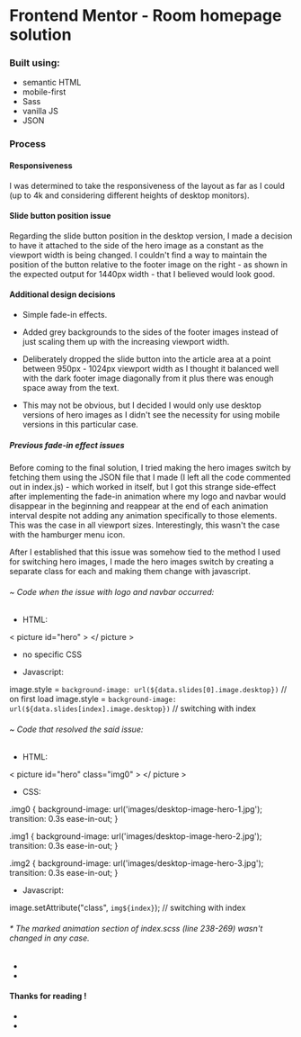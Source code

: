 # Frontend Mentor - Room homepage solution

### Built using:

- semantic HTML
- mobile-first
- Sass
- vanilla JS
- JSON


### Process

#### Responsiveness

I was determined to take the responsiveness of the layout as far as I could (up to 4k and considering different heights of desktop monitors).

#### Slide button position issue

Regarding the slide button position in the desktop version, I made a decision to have it attached to the side of the hero image as a constant as the viewport width is being changed. I couldn't find a way to maintain the position of the button relative to the footer image on the right - as shown in the expected output for 1440px width - that I believed would look good. 

#### Additional design decisions

 - Simple fade-in effects.

 - Added grey backgrounds to the sides of the footer images instead of just scaling them up with the increasing viewport width.

 - Deliberately dropped the slide button into the article area at a point between 950px - 1024px viewport width as I thought it balanced well with the dark footer image diagonally from it plus there was enough space away from the text.

 - This may not be obvious, but I decided I would only use desktop versions of hero images as I didn't see the necessity for using mobile versions in this particular case.

##### _**Previous fade-in effect issues**_

Before coming to the final solution, I tried making the hero images switch by fetching them using the JSON file that I made (I left all the code commented out in index.js) - which worked in itself, but I got this strange side-effect after implementing the fade-in animation where my logo and navbar would disappear in the beginning and reappear at the end of each animation interval despite not adding any animation specifically to those elements. This was the case in all viewport sizes. Interestingly, this wasn't the case with the hamburger menu icon.

After I established that this issue was somehow tied to the method I used for switching hero images, I made the hero images switch by creating a separate class for each and making them change with javascript.

###### ~ Code when the issue with logo and navbar occurred:

 - HTML:

< picture id="hero" > </ picture > 

 - no specific CSS

 - Javascript:

image.style = `background-image: url(${data.slides[0].image.desktop})` // on first load
image.style = `background-image: url(${data.slides[index].image.desktop})` // switching with index

###### ~ Code that resolved the said issue:

- HTML:

 < picture id="hero" class="img0" > </ picture >

- CSS:

.img0 {
    background-image: url('images/desktop-image-hero-1.jpg');
    transition: 0.3s ease-in-out;
}

.img1 {
    background-image: url('images/desktop-image-hero-2.jpg');
    transition: 0.3s ease-in-out;
}

.img2 {
    background-image: url('images/desktop-image-hero-3.jpg');
    transition: 0.3s ease-in-out;
}

- Javascript:

image.setAttribute("class", `img${index}`); // switching with index

###### * The marked animation section of index.scss (line 238-269) wasn't changed in any case.
   - 
   - 
#### Thanks for reading !
   - 
   - 



